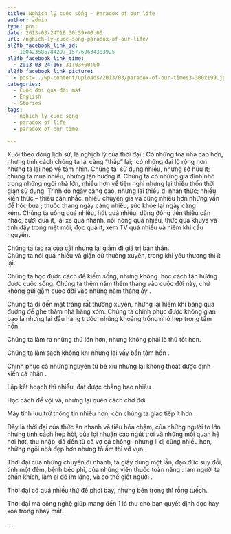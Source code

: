 ```yaml
---
title: Nghịch lý cuộc sống – Paradox of our life
author: admin
type: post
date: 2013-03-24T16:30:59+00:00
url: /nghich-ly-cuoc-song-paradox-of-our-life/
al2fb_facebook_link_id:
  - 100423586784297_157760634383925
al2fb_facebook_link_time:
  - 2013-03-24T16: 31:03+00:00
al2fb_facebook_link_picture:
  - post=../wp-content/uploads/2013/03/paradox-of-our-times3-300x199.jpg
categories:
  - Cuộc đời qua đôi mắt
  - English
  - Stories
tags:
  - nghich ly cuoc song
  - paradox of life
  - paradox of our time

---
```

Xuôi theo dòng lịch sử, là nghịch lý của thời đại : Có những tòa nhà cao hơn, nhưng tính cách chúng ta lại càng “thấp” lại;  có những đại lộ rộng hơn nhưng ta lại hẹp về tầm nhìn. Chúng ta  sử dụng nhiều, nhưng sở hữu ít; chúng ta mua nhiều, nhưng tận hưởng ít. Chúng ta có những gia đình nhỏ trong những ngôi nhà lớn, nhiều hơn về tiện nghi nhưng lại thiếu thốn thời gian sử dụng. Trình độ ngày càng cao, nhưng lại thiếu đi nhận thức; nhiều kiến thức &#8211; thiếu cân nhắc, nhiều chuyên gia và cũng nhiều hơn những vấn đề hóc búa ; thuốc thang ngày càng nhiều, sức khỏe lại ngày càng kém. Chúng ta uống quá nhiều, hút quá nhiều, dùng đồng tiền thiếu cân nhắc, cười quá ít, lái xe quá nhanh, nổi nóng quá nhiều, thức quá khuya và tỉnh dậy trong mệt mỏi, đọc quá ít, xem TV quá nhiều và hiếm khi cầu nguyện.

Chúng ta tạo ra của cải nhưng lại giảm đi giá trị bản thân.  
Chúng ta nói quá nhiều và giận dữ thường xuyên, trong khi yêu thương thì ít lại.

Chúng ta học được cách để kiếm sống, nhưng không  học cách tận hưởng được cuộc sống. Chúng ta thêm năm thêm tháng vào cuộc đời này, chứ không gửi gắm cuộc đời vào những năm tháng ấy .

Chúng ta đi đến mặt trăng rất thường xuyên, nhưng lại hiếm khi băng qua đường để ghé thăm nhà hàng xóm. Chúng ta chinh phục được không gian bao la nhưng lại đầu hàng trước  những khoảng trống nhỏ hẹp trong tâm hồn.

Chúng ta làm ra những thứ lớn hơn, nhưng không phải là thứ tốt hơn.

Chúng ta làm sạch không khí nhưng lại vấy bẩn tâm hồn .

Chinh phục cả những nguyên tử bé xíu nhưng lại không thoát được định kiến cá nhân .

Lập kết hoạch thì nhiều, đạt được chẳng bao nhiêu .

Học cách để vội vã, nhưng lại quên cách chờ đợi .

Máy tính lưu trữ thông tin nhiều hơn, còn chúng ta giao tiếp ít hơn .

Đây là thời đại của thức ăn nhanh và tiêu hóa chậm, của những người to lớn nhưng tính cách hẹp hòi, của lợi nhuận cao ngút trời và những mối quan hệ hời hợt, thu nhập  đã đến từ cả vợ cả chồng- nhưng li dị cũng nhiều hơn, những ngôi nhà đẹp hơn nhưng tổ ấm thì vỡ vụn.

Thời đại của những chuyến đi nhanh, tã giấy dùng một lần, đạo đức suy đồi, tình một đêm, bệnh béo phì, của những viên thuốc toàn năng : làm người ta phấn khích, làm ai đó im lặng, và có thể giết người .

Thời đại có quá nhiều thứ để phơi bày, nhưng bên trong thì rỗng tuếch.

Thời đại mà công nghệ giúp mang đến 1 lá thư cho bạn quyết định đọc hay xóa trong nháy mắt.

&#8230;.

